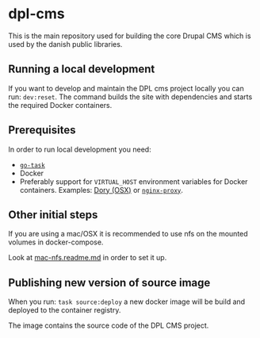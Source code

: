 # dpl-cms

This is the main repository used for building the core Drupal CMS which is used
by the danish public libraries.

## Running a local development

If you want to develop and maintain the DPL cms project locally you can run:
`dev:reset`. The command builds the site with dependencies and starts the
required Docker containers.

## Prerequisites

In order to run local development you need:

* [`go-task`](https://taskfile.dev)
* Docker
* Preferably support for `VIRTUAL_HOST` environment variables for Docker
  containers. Examples: [Dory (OSX)](https://github.com/FreedomBen/dory) or
  [`nginx-proxy`](https://github.com/nginx-proxy/nginx-proxy).

## Other initial steps

If you are using a mac/OSX it is recommended to use nfs on the mounted volumes
in docker-compose.

Look at [mac-nfs.readme.md](mac-nfs.readme.md) in order to set it up.

## Publishing new version of source image

When you run: `task source:deploy` a new docker image will be build and deployed
to the container registry.

The image contains the source code of the DPL CMS project.
